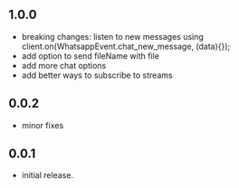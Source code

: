 ## 1.0.0

* breaking changes: listen to new messages using client.on(WhatsappEvent.chat_new_message, (data){});
* add option to send fileName with file
* add more chat options
* add better ways to subscribe to streams

## 0.0.2

* minor fixes

## 0.0.1

* initial release.

